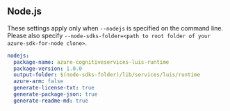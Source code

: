 ## Node.js

These settings apply only when `--nodejs` is specified on the command line.
Please also specify `--node-sdks-folder=<path to root folder of your azure-sdk-for-node clone>`.

``` yaml $(nodejs)
nodejs:
  package-name: azure-cognitiveservices-luis-runtime
  package-version: 1.0.0
  output-folder: $(node-sdks-folder)/lib/services/luis/runtime
  azure-arm: false
  generate-license-txt: true
  generate-package-json: true
  generate-readme-md: true
```
